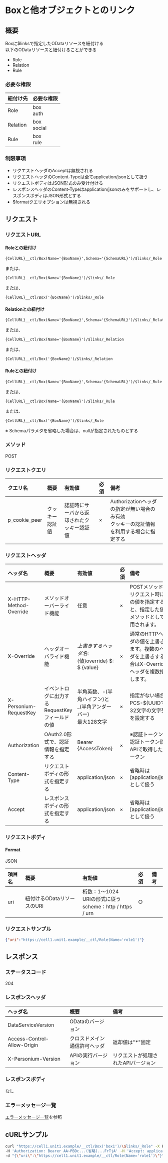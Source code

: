 # Boxと他オブジェクトとのリンク
## 概要
Boxに$linksで指定したODataリソースを紐付ける  
以下のODataリソースと紐付けることができる  

* Role
* Relation
* Rule

### 必要な権限
|紐付け先|必要な権限|
|:-|:-|
|Role|box<br>auth|
|Relation|box<br>social|
|Rule|box<br>rule|

### 制限事項
* リクエストヘッダのAcceptは無視される
* リクエストヘッダのContent-Typeは全てapplication/jsonとして扱う
* リクエストボディはJSON形式のみ受け付ける
* レスポンスヘッダのContent-Typeはapplication/jsonのみをサポートし、レスポンスボディはJSON形式とする
* $formatクエリオプションは無視される


## リクエスト
### リクエストURL
#### Roleとの紐付け
```
{CellURL}__ctl/Box(Name='{BoxName}',Schema='{SchemaURL}')/$links/_Role
```
または、
```
{CellURL}__ctl/Box(Name='{BoxName}')/$links/_Role
```
または、
```
{CellURL}__ctl/Box('{BoxName}')/$links/_Role
```
#### Relationとの紐付け
```
{CellURL}__ctl/Box(Name='{BoxName}',Schema='{SchemaURL}')/$links/_Relation
```
または、
```
{CellURL}__ctl/Box(Name='{BoxName}')/$links/_Relation
```
または、
```
{CellURL}__ctl/Box('{BoxName}')/$links/_Relation
```
#### Ruleとの紐付け
```
{CellURL}__ctl/Box(Name='{BoxName}',Schema='{SchemaURL}')/$links/_Rule
```
または、
```
{CellURL}__ctl/Box(Name='{BoxName}')/$links/_Rule
```
または、
```
{CellURL}__ctl/Box('{BoxName}')/$links/_Rule
```

※ Schemaパラメタを省略した場合は、nullが指定されたものとする

### メソッド
POST

### リクエストクエリ

|クエリ名|概要|有効値|必須|備考|
|:--|:--|:--|:--|:--|
|p_cookie_peer|クッキー認証値|認証時にサーバから返却されたクッキー認証値|×|Authorizationヘッダの指定が無い場合のみ有効<br>クッキーの認証情報を利用する場合に指定する|

### リクエストヘッダ

|ヘッダ名|概要|有効値|必須|備考|
|:--|:--|:--|:--|:--|
|X-HTTP-Method-Override|メソッドオーバーライド機能|任意|×|POSTメソッドでリクエスト時にこの値を指定すると、指定した値がメソッドとして使用されます。|
|X-Override|ヘッダオーバライド機能|${上書きするヘッダ名}:${値}override} $: $ {value}|×|通常のHTTPヘッダの値を上書きします。複数のヘッダを上書きする場合はX-Overrideヘッダを複数指定します。|
|X-Personium-RequestKey|イベントログに出力するRequestKeyフィールドの値|半角英数、-(半角ハイフン)と_(半角アンダーバー)<br>最大128文字|×|指定がない場合、PCS-${UUIDで32文字の文字列}を設定する|
|Authorization|OAuth2.0形式で、認証情報を指定する|Bearer {AccessToken}|×|※認証トークンは認証トークン取得APIで取得したトークン|
|Content-Type|リクエストボディの形式を指定する|application/json|×|省略時は[application/json]として扱う|
|Accept|レスポンスボディの形式を指定する|application/json|×|省略時は[application/json]として扱う|
### リクエストボディ
#### Format
JSON

|項目名|概要|有効値|必須|備考|
|:--|:--|:--|:--|:--|
|uri|紐付けるODataリソースのURI|桁数：1&#65374;1024<br>URIの形式に従う<br>scheme：http / https / urn|○||

### リクエストサンプル
```JSON
{"uri":"https://cell1.unit1.example/__ctl/Role(Name='role1')"}
```

## レスポンス
### ステータスコード
204

### レスポンスヘッダ

|ヘッダ名|概要|備考|
|:--|:--|:--|
|DataServiceVersion|ODataのバージョン||
|Access-Control-Allow-Origin|クロスドメイン通信許可ヘッダ|返却値は"*"固定|
|X-Personium-Version|APIの実行バージョン|リクエストが処理されたAPIバージョン|
### レスポンスボディ
なし

### エラーメッセージ一覧
[エラーメッセージ一覧](004_Error_Messages.md)を参照


## cURLサンプル

```sh
curl "https://cell1.unit1.example/__ctl/Box('box1')/\$links/_Role" -X POST -i \
-H 'Authorization: Bearer AA~PBDc...(省略)...FrTjA' -H 'Accept: application/json' \
-d "{\"uri\":\"https://cell1.unit1.example/__ctl/Role(Name='role1')\"}"
```

